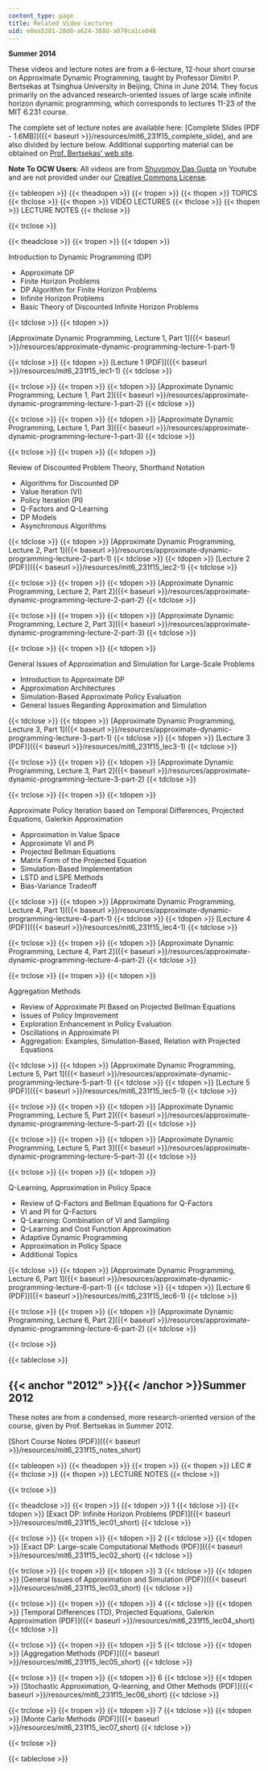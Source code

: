 ```yaml
---
content_type: page
title: Related Video Lectures
uid: e0ea5281-28d8-a624-388d-a079ca1ce048
---
```


**Summer 2014**

These videos and lecture notes are from a 6-lecture, 12-hour short course on Approximate Dynamic Programming, taught by Professor Dimitri P. Bertsekas at Tsinghua University in Beijing, China in June 2014. They focus primarily on the advanced research-oriented issues of large scale infinite horizon dynamic programming, which corresponds to lectures 11-23 of the MIT 6.231 course.

The complete set of lecture notes are available here: [Complete Slides (PDF - 1.6MB)]({{< baseurl >}}/resources/mit6_231f15_complete_slide), and are also divided by lecture below. Additional supporting material can be obtained on [Prof. Bertsekas' web site](http://web.mit.edu/dimitrib/www/publ.html).

**Note To OCW Users**: All videos are from [Shuvomoy Das Gupta](https://www.youtube.com/playlist?list=PLiCLbsFQNFAxOmVeqPhI5er1LGf2-L9I4) on Youtube and are not provided under our [Creative Commons License](/terms/#cc).

{{< tableopen >}}
{{< theadopen >}}
{{< tropen >}}
{{< thopen >}}
TOPICS
{{< thclose >}}
{{< thopen >}}
VIDEO LECTURES
{{< thclose >}}
{{< thopen >}}
LECTURE NOTES
{{< thclose >}}

{{< trclose >}}

{{< theadclose >}}
{{< tropen >}}
{{< tdopen >}}


Introduction to Dynamic Programming (DP)

*   Approximate DP
*   Finite Horizon Problems
*   DP Algorithm for Finite Horizon Problems
*   Infinite Horizon Problems
*   Basic Theory of Discounted Infinite Horizon Problems


{{< tdclose >}}
{{< tdopen >}}


[Approximate Dynamic Programming, Lecture 1, Part 1]({{< baseurl >}}/resources/approximate-dynamic-programming-lecture-1-part-1)


{{< tdclose >}}
{{< tdopen >}}
[Lecture 1 (PDF)]({{< baseurl >}}/resources/mit6_231f15_lec1-1)
{{< tdclose >}}

{{< trclose >}}
{{< tropen >}}
{{< tdopen >}}
[Approximate Dynamic Programming, Lecture 1, Part 2]({{< baseurl >}}/resources/approximate-dynamic-programming-lecture-1-part-2)
{{< tdclose >}}

{{< trclose >}}
{{< tropen >}}
{{< tdopen >}}
[Approximate Dynamic Programming, Lecture 1, Part 3]({{< baseurl >}}/resources/approximate-dynamic-programming-lecture-1-part-3)
{{< tdclose >}}

{{< trclose >}}
{{< tropen >}}
{{< tdopen >}}


Review of Discounted Problem Theory, Shorthand Notation

*   Algorithms for Discounted DP
*   Value Iteration (VI)
*   Policy Iteration (PI)
*   Q-Factors and Q-Learning
*   DP Models
*   Asynchronous Algorithms


{{< tdclose >}}
{{< tdopen >}}
[Approximate Dynamic Programming, Lecture 2, Part 1]({{< baseurl >}}/resources/approximate-dynamic-programming-lecture-2-part-1)
{{< tdclose >}}
{{< tdopen >}}
[Lecture 2 (PDF)]({{< baseurl >}}/resources/mit6_231f15_lec2-1)
{{< tdclose >}}

{{< trclose >}}
{{< tropen >}}
{{< tdopen >}}
[Approximate Dynamic Programming, Lecture 2, Part 2]({{< baseurl >}}/resources/approximate-dynamic-programming-lecture-2-part-2)
{{< tdclose >}}

{{< trclose >}}
{{< tropen >}}
{{< tdopen >}}
[Approximate Dynamic Programming, Lecture 2, Part 3]({{< baseurl >}}/resources/approximate-dynamic-programming-lecture-2-part-3)
{{< tdclose >}}

{{< trclose >}}
{{< tropen >}}
{{< tdopen >}}


General Issues of Approximation and Simulation for Large-Scale Problems

*   Introduction to Approximate DP
*   Approximation Architectures
*   Simulation-Based Approximate Policy Evaluation
*   General Issues Regarding Approximation and Simulation


{{< tdclose >}}
{{< tdopen >}}
[Approximate Dynamic Programming, Lecture 3, Part 1]({{< baseurl >}}/resources/approximate-dynamic-programming-lecture-3-part-1)
{{< tdclose >}}
{{< tdopen >}}
[Lecture 3 (PDF)]({{< baseurl >}}/resources/mit6_231f15_lec3-1)
{{< tdclose >}}

{{< trclose >}}
{{< tropen >}}
{{< tdopen >}}
[Approximate Dynamic Programming, Lecture 3, Part 2]({{< baseurl >}}/resources/approximate-dynamic-programming-lecture-3-part-2)
{{< tdclose >}}

{{< trclose >}}
{{< tropen >}}
{{< tdopen >}}


Approximate Policy Iteration based on Temporal Differences, Projected Equations, Galerkin Approximation

*   Approximation in Value Space
*   Approximate VI and PI
*   Projected Bellman Equations
*   Matrix Form of the Projected Equation
*   Simulation-Based Implementation
*   LSTD and LSPE Methods
*   Bias-Variance Tradeoff


{{< tdclose >}}
{{< tdopen >}}
[Approximate Dynamic Programming, Lecture 4, Part 1]({{< baseurl >}}/resources/approximate-dynamic-programming-lecture-4-part-1)
{{< tdclose >}}
{{< tdopen >}}
[Lecture 4 (PDF)]({{< baseurl >}}/resources/mit6_231f15_lec4-1)
{{< tdclose >}}

{{< trclose >}}
{{< tropen >}}
{{< tdopen >}}
[Approximate Dynamic Programming, Lecture 4, Part 2]({{< baseurl >}}/resources/approximate-dynamic-programming-lecture-4-part-2)
{{< tdclose >}}

{{< trclose >}}
{{< tropen >}}
{{< tdopen >}}


Aggregation Methods

*   Review of Approximate PI Based on Projected Bellman Equations
*   Issues of Policy Improvement
*   Exploration Enhancement in Policy Evaluation
*   Oscillations in Approximate PI
*   Aggregation: Examples, Simulation-Based, Relation with Projected Equations


{{< tdclose >}}
{{< tdopen >}}
[Approximate Dynamic Programming, Lecture 5, Part 1]({{< baseurl >}}/resources/approximate-dynamic-programming-lecture-5-part-1)
{{< tdclose >}}
{{< tdopen >}}
[Lecture 5 (PDF)]({{< baseurl >}}/resources/mit6_231f15_lec5-1)
{{< tdclose >}}

{{< trclose >}}
{{< tropen >}}
{{< tdopen >}}
[Approximate Dynamic Programming, Lecture 5, Part 2]({{< baseurl >}}/resources/approximate-dynamic-programming-lecture-5-part-2)
{{< tdclose >}}

{{< trclose >}}
{{< tropen >}}
{{< tdopen >}}
[Approximate Dynamic Programming, Lecture 5, Part 3]({{< baseurl >}}/resources/approximate-dynamic-programming-lecture-5-part-3)
{{< tdclose >}}

{{< trclose >}}
{{< tropen >}}
{{< tdopen >}}


Q-Learning, Approximation in Policy Space

*   Review of Q-Factors and Bellman Equations for Q-Factors
*   VI and PI for Q-Factors
*   Q-Learning: Combination of VI and Sampling
*   Q-Learning and Cost Function Approximation
*   Adaptive Dynamic Programming
*   Approximation in Policy Space
*   Additional Topics


{{< tdclose >}}
{{< tdopen >}}
[Approximate Dynamic Programming, Lecture 6, Part 1]({{< baseurl >}}/resources/approximate-dynamic-programming-lecture-6-part-1)
{{< tdclose >}}
{{< tdopen >}}
[Lecture 6 (PDF)]({{< baseurl >}}/resources/mit6_231f15_lec6-1)
{{< tdclose >}}

{{< trclose >}}
{{< tropen >}}
{{< tdopen >}}
[Approximate Dynamic Programming, Lecture 6, Part 2]({{< baseurl >}}/resources/approximate-dynamic-programming-lecture-6-part-2)
{{< tdclose >}}

{{< trclose >}}

{{< tableclose >}}

**{{< anchor "2012" >}}{{< /anchor >}}Summer 2012**
---------------------------------------------------

These notes are from a condensed, more research-oriented version of the course, given by Prof. Bertsekas in Summer 2012.

[Short Course Notes (PDF)]({{< baseurl >}}/resources/mit6_231f15_notes_short)

{{< tableopen >}}
{{< theadopen >}}
{{< tropen >}}
{{< thopen >}}
LEC #
{{< thclose >}}
{{< thopen >}}
LECTURE NOTES
{{< thclose >}}

{{< trclose >}}

{{< theadclose >}}
{{< tropen >}}
{{< tdopen >}}
1
{{< tdclose >}}
{{< tdopen >}}
[Exact DP: Infinite Horizon Problems (PDF)]({{< baseurl >}}/resources/mit6_231f15_lec01_short)
{{< tdclose >}}

{{< trclose >}}
{{< tropen >}}
{{< tdopen >}}
2
{{< tdclose >}}
{{< tdopen >}}
[Exact DP: Large-scale Computational Methods (PDF)]({{< baseurl >}}/resources/mit6_231f15_lec02_short)
{{< tdclose >}}

{{< trclose >}}
{{< tropen >}}
{{< tdopen >}}
3
{{< tdclose >}}
{{< tdopen >}}
[General Issues of Approximation and Simulation (PDF)]({{< baseurl >}}/resources/mit6_231f15_lec03_short)
{{< tdclose >}}

{{< trclose >}}
{{< tropen >}}
{{< tdopen >}}
4
{{< tdclose >}}
{{< tdopen >}}
[Temporal Differences (TD), Projected Equations, Galerkin Approximation (PDF)]({{< baseurl >}}/resources/mit6_231f15_lec04_short)
{{< tdclose >}}

{{< trclose >}}
{{< tropen >}}
{{< tdopen >}}
5
{{< tdclose >}}
{{< tdopen >}}
[Aggregation Methods (PDF)]({{< baseurl >}}/resources/mit6_231f15_lec05_short)
{{< tdclose >}}

{{< trclose >}}
{{< tropen >}}
{{< tdopen >}}
6
{{< tdclose >}}
{{< tdopen >}}
[Stochastic Approximation, Q-learning, and Other Methods (PDF)]({{< baseurl >}}/resources/mit6_231f15_lec06_short)
{{< tdclose >}}

{{< trclose >}}
{{< tropen >}}
{{< tdopen >}}
7
{{< tdclose >}}
{{< tdopen >}}
[Monte Carlo Methods (PDF)]({{< baseurl >}}/resources/mit6_231f15_lec07_short)
{{< tdclose >}}

{{< trclose >}}

{{< tableclose >}}